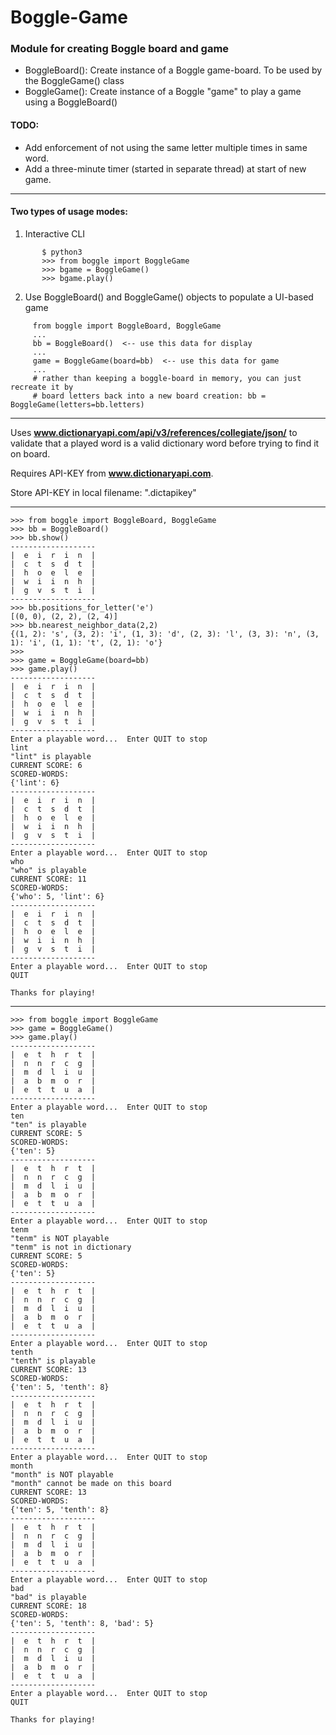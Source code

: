 # Boggle-Game

### Module for creating Boggle board and game

 *  BoggleBoard(): Create instance of a Boggle game-board. To be used by the BoggleGame() class
 *  BoggleGame(): Create instance of a Boggle "game" to play a game using a BoggleBoard()

#### TODO:
 * Add enforcement of not using the same letter multiple times in same word.
 * Add a three-minute timer (started in separate thread) at start of new game.

---
#### Two types of usage modes:
  1) Interactive CLI
```
       $ python3
       >>> from boggle import BoggleGame
       >>> bgame = BoggleGame()
       >>> bgame.play()
```

  2) Use BoggleBoard() and BoggleGame() objects to populate a UI-based game
```
     from boggle import BoggleBoard, BoggleGame
     ...
     bb = BoggleBoard()  <-- use this data for display
     ...
     game = BoggleGame(board=bb)  <-- use this data for game
     ...
     # rather than keeping a boggle-board in memory, you can just recreate it by
     # board letters back into a new board creation: bb = BoggleGame(letters=bb.letters)
```

---

Uses  **www.dictionaryapi.com/api/v3/references/collegiate/json/** to validate that a played word is a valid dictionary word before trying to find it on board.

Requires API-KEY from **www.dictionaryapi.com**. 

Store API-KEY in local filename: ".dictapikey"

---

```
>>> from boggle import BoggleBoard, BoggleGame
>>> bb = BoggleBoard()
>>> bb.show()
-------------------
|  e  i  r  i  n  |
|  c  t  s  d  t  |
|  h  o  e  l  e  |
|  w  i  i  n  h  |
|  g  v  s  t  i  |
-------------------
>>> bb.positions_for_letter('e')
[(0, 0), (2, 2), (2, 4)]
>>> bb.nearest_neighbor_data(2,2)
{(1, 2): 's', (3, 2): 'i', (1, 3): 'd', (2, 3): 'l', (3, 3): 'n', (3, 1): 'i', (1, 1): 't', (2, 1): 'o'}
>>>
>>> game = BoggleGame(board=bb)
>>> game.play()
-------------------
|  e  i  r  i  n  |
|  c  t  s  d  t  |
|  h  o  e  l  e  |
|  w  i  i  n  h  |
|  g  v  s  t  i  |
-------------------
Enter a playable word...  Enter QUIT to stop
lint
"lint" is playable
CURRENT SCORE: 6
SCORED-WORDS:
{'lint': 6}
-------------------
|  e  i  r  i  n  |
|  c  t  s  d  t  |
|  h  o  e  l  e  |
|  w  i  i  n  h  |
|  g  v  s  t  i  |
-------------------
Enter a playable word...  Enter QUIT to stop
who
"who" is playable
CURRENT SCORE: 11
SCORED-WORDS:
{'who': 5, 'lint': 6}
-------------------
|  e  i  r  i  n  |
|  c  t  s  d  t  |
|  h  o  e  l  e  |
|  w  i  i  n  h  |
|  g  v  s  t  i  |
-------------------
Enter a playable word...  Enter QUIT to stop
QUIT

Thanks for playing!
```
---

```
>>> from boggle import BoggleGame
>>> game = BoggleGame()
>>> game.play()
-------------------
|  e  t  h  r  t  |
|  n  n  r  c  g  |
|  m  d  l  i  u  |
|  a  b  m  o  r  |
|  e  t  t  u  a  |
-------------------
Enter a playable word...  Enter QUIT to stop
ten
"ten" is playable
CURRENT SCORE: 5
SCORED-WORDS:
{'ten': 5}
-------------------
|  e  t  h  r  t  |
|  n  n  r  c  g  |
|  m  d  l  i  u  |
|  a  b  m  o  r  |
|  e  t  t  u  a  |
-------------------
Enter a playable word...  Enter QUIT to stop
tenm
"tenm" is NOT playable
"tenm" is not in dictionary
CURRENT SCORE: 5
SCORED-WORDS:
{'ten': 5}
-------------------
|  e  t  h  r  t  |
|  n  n  r  c  g  |
|  m  d  l  i  u  |
|  a  b  m  o  r  |
|  e  t  t  u  a  |
-------------------
Enter a playable word...  Enter QUIT to stop
tenth
"tenth" is playable
CURRENT SCORE: 13
SCORED-WORDS:
{'ten': 5, 'tenth': 8}
-------------------
|  e  t  h  r  t  |
|  n  n  r  c  g  |
|  m  d  l  i  u  |
|  a  b  m  o  r  |
|  e  t  t  u  a  |
-------------------
Enter a playable word...  Enter QUIT to stop
month
"month" is NOT playable
"month" cannot be made on this board
CURRENT SCORE: 13
SCORED-WORDS:
{'ten': 5, 'tenth': 8}
-------------------
|  e  t  h  r  t  |
|  n  n  r  c  g  |
|  m  d  l  i  u  |
|  a  b  m  o  r  |
|  e  t  t  u  a  |
-------------------
Enter a playable word...  Enter QUIT to stop
bad
"bad" is playable
CURRENT SCORE: 18
SCORED-WORDS:
{'ten': 5, 'tenth': 8, 'bad': 5}
-------------------
|  e  t  h  r  t  |
|  n  n  r  c  g  |
|  m  d  l  i  u  |
|  a  b  m  o  r  |
|  e  t  t  u  a  |
-------------------
Enter a playable word...  Enter QUIT to stop
QUIT

Thanks for playing!
```
